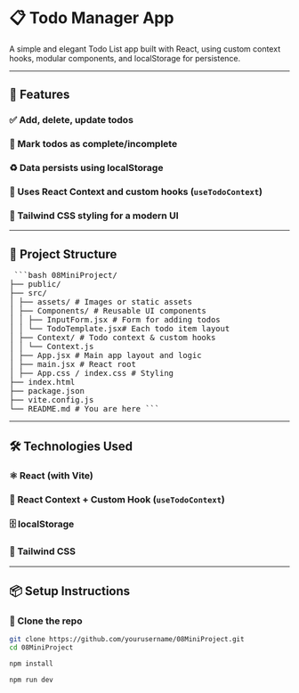 # 📋 Todo Manager App

A simple and elegant Todo List app built with React, using custom context hooks, modular components, and localStorage for persistence.

---

## 🚀 Features

### ✅ Add, delete, update todos  
### 🎯 Mark todos as complete/incomplete  
### ♻️ Data persists using localStorage  
### 🔗 Uses React Context and custom hooks (`useTodoContext`)  
### 💅 Tailwind CSS styling for a modern UI

---

## 📁 Project Structure
<pre> ```bash 08MiniProject/ 
├── public/ 
├── src/ 
│ ├── assets/ # Images or static assets 
│ ├── Components/ # Reusable UI components 
│ │ ├── InputForm.jsx # Form for adding todos 
│ │ └── TodoTemplate.jsx# Each todo item layout 
│ ├── Context/ # Todo context & custom hooks 
│ │ └── Context.js 
│ ├── App.jsx # Main app layout and logic 
│ ├── main.jsx # React root 
│ ├── App.css / index.css # Styling 
├── index.html 
├── package.json 
├── vite.config.js 
└── README.md # You are here ``` </pre>
---

## 🛠️ Technologies Used

### ⚛️ React (with Vite)  
### 🧠 React Context + Custom Hook (`useTodoContext`)  
### 🗄️ localStorage  
### 🧵 Tailwind CSS

---

## 📦 Setup Instructions

### 🔧 Clone the repo

```bash
git clone https://github.com/yourusername/08MiniProject.git
cd 08MiniProject

npm install

npm run dev

